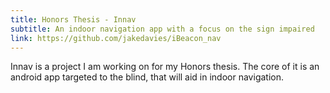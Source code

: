 ```yaml
---
title: Honors Thesis - Innav
subtitle: An indoor navigation app with a focus on the sign impaired
link: https://github.com/jakedavies/iBeacon_nav
---
```


Innav is a project I am working on for my Honors thesis.
The core of it is an android app targeted to the blind, that will aid in indoor navigation.
